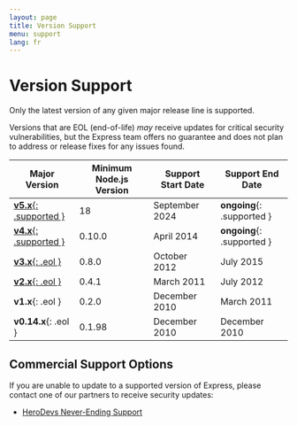 ```yaml
---
layout: page
title: Version Support
menu: support
lang: fr
---
```


# Version Support

Only the latest version of any given major release line is supported.

Versions that are EOL (end-of-life) _may_ receive updates for critical security vulnerabilities, but the Express team offers no guarantee and does not plan to address or release fixes for any issues found.

| Major Version | Minimum Node.js Version | Support Start Date | Support End Date |
| -- | -- | -- | -- |
| [**v5.x**{: .supported }](/{{page.lang}}/5x/api.html) | 18 | September 2024 | **ongoing**{: .supported } |
| [**v4.x**{: .supported }](/{{page.lang}}/4x/api.html) | 0.10.0 | April 2014 | **ongoing**{: .supported } |
| [**v3.x**{: .eol }](/{{page.lang}}/3x/api.html) | 0.8.0 | October 2012 | July 2015 |
| [**v2.x**{: .eol }](/2x/) | 0.4.1 | March 2011 | July 2012 |
| **v1.x**{: .eol } | 0.2.0 | December 2010 | March 2011 |
| **v0.14.x**{: .eol } | 0.1.98 | December 2010 | December 2010 |

## Commercial Support Options

If you are unable to update to a supported version of Express, please contact one of our partners to receive security updates:

 - [HeroDevs Never-Ending Support](http://www.herodevs.com/support/express-nes?utm_source=expressjs&utm_medium=link&utm_campaign=express_eol_page)
